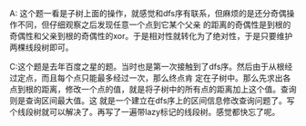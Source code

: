 A:
这个题一看是子树上面的操作，就感觉和dfs序有联系，但麻烦的是还分奇偶操作不同，但仔细观察之后发现任意一个点到它某个父亲
的距离的奇偶性是到根的奇偶性和父亲到根的奇偶性的xor。于是相对性就转化为了绝对性，于是只要维护两棵线段树即可。

C:这个题是去年百度之星的题。当时也是第一次接触到了dfs序。然后由于从根经过定点，而且每个点只能最多经过一次，那么终点肯
定在子树中。那么先求出各点到根的距离，修改一个点的值，就是将子树中的所有点的距离加上这个值。查询则是查询区间最大值。这
就是一个建立在dfs序上的区间信息修改查询问题了。写个线段树就可以解决了。再写了一遍带lazy标记的线段树。感觉都快忘了呢。

